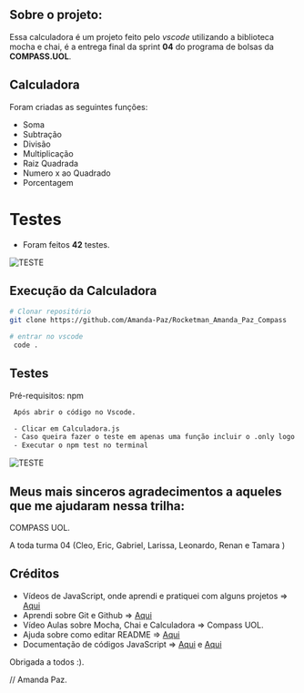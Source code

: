 ## Sobre o projeto:

Essa calculadora é um projeto feito pelo <i>vscode</i> utilizando a biblioteca mocha e chai, é a entrega final da sprint <b>04</b> do programa de bolsas da <b>COMPASS.UOL</b>.

## Calculadora 

Foram criadas as seguintes funções: 

 - Soma
 - Subtração 
 - Divisão 
 - Multiplicação
 - Raiz Quadrada
 - Numero x ao Quadrado
 - Porcentagem

# Testes
- Foram feitos <b>42</b> testes. 


![TESTE](https://media.discordapp.net/attachments/969607335901298801/1005132573590179850/kik.png?width=315&height=674)


 ## Execução da Calculadora 


```bash
# Clonar repositório
git clone https://github.com/Amanda-Paz/Rocketman_Amanda_Paz_Compass

# entrar no vscode
 code .
```

## Testes

Pré-requisitos: npm 

```bash
 Após abrir o código no Vscode. 

 - Clicar em Calculadora.js
 - Caso queira fazer o teste em apenas uma função incluir o .only logo após o it. 
 - Executar o npm test no terminal 
```


![TESTE](https://media.discordapp.net/attachments/969607335901298801/1004768452340350976/TEste.png)




## Meus mais sinceros agradecimentos a aqueles que me ajudaram nessa trilha:

COMPASS UOL. 

A toda turma 04 (Cleo, Eric, Gabriel, Larissa, Leonardo, Renan e Tamara )

## Créditos

- Vídeos de JavaScript, onde aprendi e pratiquei com alguns projetos => [Aqui](https://www.youtube.com/watch?v=i6Oi-YtXnAU&ab_channel=DevAprender)
- Aprendi sobre Git e Github => [Aqui](https://www.youtube.com/watch?v=UBAX-13g8OM&feature=emb_title&ab_channel=RafaellaBallerini)
- Vídeo Aulas sobre Mocha, Chai e Calculadora => Compass UOL. 
- Ajuda sobre como editar README => [Aqui](https://www.youtube.com/watch?time_continue=109&v=jIa8R69pKh8&feature=emb_title&ab_channel=DevSuperior) 
- Documentação de códigos JavaScript => [Aqui](https://developer.mozilla.org/pt-BR/) e [Aqui](https://www.w3schools.com/jsref/) 

Obrigada a todos :).


// Amanda Paz.







